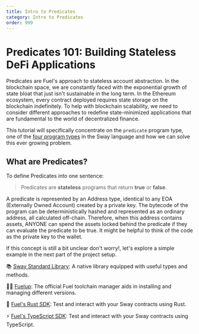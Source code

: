 ```yaml
---
title: Intro to Predicates
category: Intro to Predicates
order: 999
---
```



# Predicates 101: Building Stateless DeFi Applications

Predicates are Fuel's approach to stateless account abstraction. In the blockchain space, we are constantly faced with the exponential growth of state bloat that just isn't sustainable in the long term.
In the Ethereum ecosystem, every contract deployed requires state storage on the blockchain indefinitely.
To help with blockchain scalability, we need to consider different approaches to redefine state-minimized applications that are fundamental to the world of decentralized finance.

This tutorial will specifically concentrate on the `predicate` program type, one of the [four program types](/docs/sway/sway-program-types/) in the Sway language and how we can solve this ever growing problem.

## What are Predicates?

To define Predicates into one sentence:

> Predicates are **stateless** programs that return **true** or **false**.

A predicate is represented by an Address type, identical to any EOA (Externally Owned Account) created by a private key. The bytecode of the program can be deterministically hashed and represented as an ordinary address, all calculated off-chain.
Therefore, when this address contains assets, ANYONE can spend the assets locked behind the predicate if they can evaluate the predicate to be true. It might be helpful to think of the code as the private key to the wallet.

If this concept is still a bit unclear don't worry!, let's explore a simple example in the next part of the project setup.

📚 [Sway Standard Library](https://fuellabs.github.io/sway/master/std/): A native library equipped with useful types and methods.

🧑‍🔧 [Fuelup](https://install.fuel.network/latest/): The official Fuel toolchain manager aids in installing and managing different versions.

🦀 [Fuel's Rust SDK](https://docs.fuel.network/docs/fuels-rs/): Test and interact with your Sway contracts using Rust.

⚡ [Fuel's TypeScript SDK](https://docs.fuel.network/docs/fuels-ts/): Test and interact with your Sway contracts using TypeScript.
